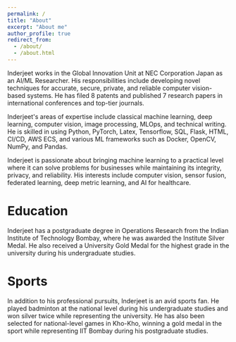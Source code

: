 ```yaml
---
permalink: /
title: "About"
excerpt: "About me"
author_profile: true
redirect_from: 
  - /about/
  - /about.html
---
```


Inderjeet works in the Global Innovation Unit at NEC Corporation Japan as an AI/ML Researcher. His responsibilities include developing novel techniques for accurate, secure, private, and reliable computer vision-based systems. He has filed 8 patents and published 7 research papers in international conferences and top-tier journals.

Inderjeet's areas of expertise include classical machine learning, deep learning, computer vision, image processing, MLOps, and technical writing. He is skilled in using Python, PyTorch, Latex, Tensorflow, SQL, Flask, HTML, CI/CD, AWS ECS, and various ML frameworks such as Docker, OpenCV, NumPy, and Pandas.

Inderjeet is passionate about bringing machine learning to a practical level where it can solve problems for businesses while maintaining its integrity, privacy, and reliability. His interests include computer vision, sensor fusion, federated learning, deep metric learning, and AI for healthcare.

Education
======
Inderjeet has a postgraduate degree in Operations Research from the Indian Institute of Technology Bombay, where he was awarded the Institute Silver Medal. He also received a University Gold Medal for the highest grade in the university during his undergraduate studies.

Sports
======
In addition to his professional pursuits, Inderjeet is an avid sports fan. He played badminton at the national level during his undergraduate studies and won silver twice while representing the university. He has also been selected for national-level games in Kho-Kho, winning a gold medal in the sport while representing IIT Bombay during his postgraduate studies.

